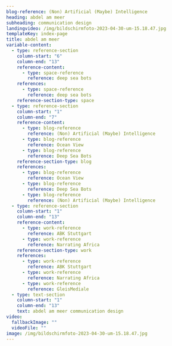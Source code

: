 ```yaml
---
blog-reference: (Non) Artificial (Maybe) Intelligence
heading: abdel am meer
subheading: communication design
landingvideo: /img/bildschirmfoto-2023-04-30-um-15.18.47.jpg
templateKey: index-page
title: abdel am meer
variable-content:
  - type: reference-section
    column-start: "6"
    column-end: "13"
    reference-content:
      - type: space-reference
        reference: deep sea bots
    references:
      - type: space-reference
        reference: deep sea bots
    reference-section-type: space
  - type: reference-section
    column-start: "1"
    column-end: "7"
    reference-content:
      - type: blog-reference
        reference: (Non) Artificial (Maybe) Intelligence
      - type: blog-reference
        reference: Ocean View
      - type: blog-reference
        reference: Deep Sea Bots
    reference-section-type: blog
    references:
      - type: blog-reference
        reference: Ocean View
      - type: blog-reference
        reference: Deep Sea Bots
      - type: blog-reference
        reference: (Non) Artificial (Maybe) Intelligence
  - type: reference-section
    column-start: "1"
    column-end: "13"
    reference-content:
      - type: work-reference
        reference: ABK Stuttgart
      - type: work-reference
        reference: Narrating Africa
    reference-section-type: work
    references:
      - type: work-reference
        reference: ABK Stuttgart
      - type: work-reference
        reference: Narrating Africa
      - type: work-reference
        reference: GleisMediale
  - type: text-section
    column-start: "1"
    column-end: "13"
    text: a﻿bdel am meer communication design
video:
  fallbackImage: ""
  videoFile: ""
image: /img/bildschirmfoto-2023-04-30-um-15.18.47.jpg
---
```

